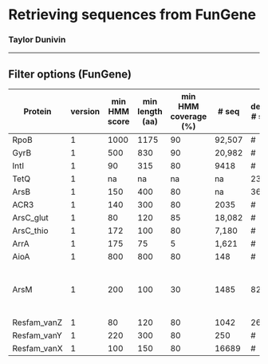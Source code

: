 # Retrieving sequences from FunGene
### Taylor Dunivin

---
## Filter options (FunGene)

| Protein |  version |min HMM score | min length (aa) | min HMM coverage (%) |  # seq | derep # seq | Comments |
| --------- | ----- | ---------- | --------- | -------- | -------- | -------- |:-----: |
| RpoB | 1 | 1000 | 1175 | 90 | 92,507 | # |  |
| GyrB | 1 | 500 | 830 | 90 | 20,982 | # |  |
| IntI | 1 | 90 | 315 | 80 | 9418 | # |  |
| TetQ | 1 | na | na | na | na | 235 | # | 
| ArsB | 1 | 150 | 400 | 80 | na | 3619 | # | 
| ACR3 | 1 | 140 | 300 | 80 | 2035 | # | # | 
| ArsC_glut | 1 | 80 | 120 | 85 | 18,082 | # | # | 
| ArsC_thio | 1 | 172 | 100 | 80 | 7,180 | # | # | 
| ArrA | 1 | 175 | 75 | 5 | 1,621 | # | # | 
| AioA | 1 | 800 | 800 | 80 | 148 | # | # | 
| ArsM | 1 | 200 | 100 | 30 | 1485 | 829 | only selected As-related seqs; sort aplhabetical | 
| Resfam_vanZ | 1 | 80 | 120 | 80 | 1042 | 261 |  | 
| Resfam_vanY | 1 | 220 | 300 | 80 | 250 | # |  | 
| Resfam_vanX | 1 | 100 | 150 | 80 | 16689 | # |  | 
